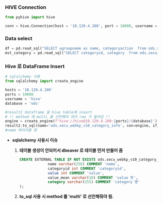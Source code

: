 ### HIVE Connection

```python
from pyhive import hive

conn = hive.Connection(host = '10.120.4.100', port = 10000, username = 'hive', database = 'ods')

```

### Data select

```python
df = pd.read_sql("SELECT ugroupname as name, categoryaction  from ods.secu_webkp_v10_policy", conn) 
mst_category = pd.read_sql("SELECT categoryid, category  from ods.secu_webkp_v10_category", conn) 
```



### Hive 로 DataFrame Insert

```python
# sqlalchemy 사용
from sqlalchemy import create_engine

hosts = '10.120.4.100'
ports = 10000
username = 'hive'
database = 'ods'

#result2 dataframe 을 hive table에 insert 
# !! method 에 multi 를 선언해야 여러 row 가 들어감 !!
engine = create_engine(f'hive://hive@10.120.4.100:{ports}/{database}')
result2.to_sql(name='ods.secu_webkp_v10_category_info', con=engine, if_exists='append', index=False,method='multi')
#name 테이이블 명


```

* **sqlalchemy 사용시  이슈**

  1. **테이블 생성이 안되어서 dbeaver 로 테이블 먼저 만들어 줌**

     ```sql
     CREATE EXTERNAL TABLE IF NOT EXISTS ods.secu_webkp_v10_category_info (
     			  name varchar(256) COMMENT 'name',
     			  categoryid int COMMENT 'categoryid',  
     			  value int COMMENT 'value',
     			  value_mean varchar(10) COMMENT 'value 뜻',
     			  category varchar(255) COMMENT 'category 명' 
     );
     ```

  2. **to_sql 사용 시 method 를 'multi' 로 선언해줘야 됨.**





